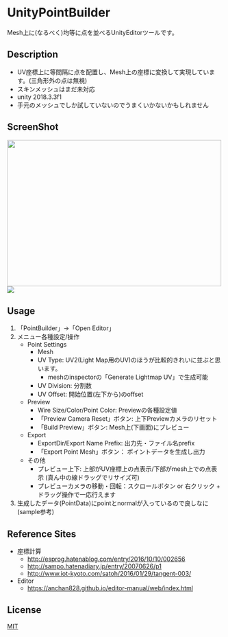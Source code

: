 # UnityPointBuilder
Mesh上に(なるべく)均等に点を並べるUnityEditorツールです。

## Description
- UV座標上に等間隔に点を配置し、Mesh上の座標に変換して実現しています。(三角形外の点は無視)
- スキンメッシュはまだ未対応
- unity 2018.3.3f1
- 手元のメッシュでしか試していないのでうまくいかないかもしれません

## ScreenShot
<img src="https://user-images.githubusercontent.com/15842130/53150251-79e6ba80-35f3-11e9-9832-9f7d44681682.png" width="500" height="341">

<img src="https://user-images.githubusercontent.com/15842130/53150212-60de0980-35f3-11e9-8e4b-31e06f85445b.gif">

## Usage

1. 「PointBuilder」→「Open Editor」
1. メニュー各種設定/操作
    - Point Settings
        - Mesh
        - UV Type: UV2(Light Map用のUV)のほうが比較的きれいに並ぶと思います。
            - meshのinspectorの「Generate Lightmap UV」で生成可能
        - UV Division: 分割数
        - UV Offset: 開始位置(左下から)のoffset
    - Preview
        - Wire Size/Color/Point Color: Previewの各種設定値
        - 「Preview Camera Reset」ボタン: 上下Previewカメラのリセット
        - 「Build Preview」ボタン: Mesh上(下画面)にプレビュー
    - Export
        - ExportDir/Export Name Prefix: 出力先・ファイル名prefix
        - 「Export Point Mesh」ボタン： ポイントデータを生成し出力
    - その他
        - プレビュー上下: 上部がUV座標上の点表示/下部がmesh上での点表示 (真ん中の線ドラッグでリサイズ可)
        - プレビューカメラの移動・回転：スクロールボタン or 右クリック + ドラッグ操作で一応行えます
1. 生成したデータ(PointData)にpointとnormalが入っているので良しなに(sample参考)

## Reference Sites
- 座標計算
    - http://esprog.hatenablog.com/entry/2016/10/10/002656
    - http://sampo.hatenadiary.jp/entry/20070626/p1
    - http://www.iot-kyoto.com/satoh/2016/01/29/tangent-003/
- Editor
    - https://anchan828.github.io/editor-manual/web/index.html
    
## License
[MIT](LICENSE.txt)
